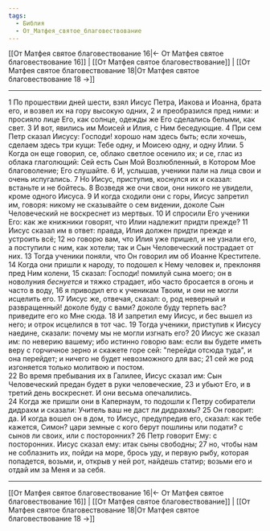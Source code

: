 ```yaml
---
tags:
  - Библия
  - От_Матфея_святое_благовествование
---
```

[[От Матфея святое благовествование 16|← От Матфея святое благовествование 16]] | [[От Матфея святое благовествование]] | [[От Матфея святое благовествование 18|От Матфея святое благовествование 18 →]]

---
1 По прошествии дней шести, взял Иисус Петра, Иакова и Иоанна, брата его, и возвел их на гору высокую одних,
2 и преобразился пред ними: и просияло лице Его, как солнце, одежды же Его сделались белыми, как свет.
3 И вот, явились им Моисей и Илия, с Ним беседующие.
4 При сем Петр сказал Иисусу: Господи! хорошо нам здесь быть; если хочешь, сделаем здесь три кущи: Тебе одну, и Моисею одну, и одну Илии.
5 Когда он еще говорил, се, облако светлое осенило их; и се, глас из облака глаголющий: Сей есть Сын Мой Возлюбленный, в Котором Мое благоволение; Его слушайте.
6 И, услышав, ученики пали на лица свои и очень испугались.
7 Но Иисус, приступив, коснулся их и сказал: встаньте и не бойтесь.
8 Возведя же очи свои, они никого не увидели, кроме одного Иисуса.
9 И когда сходили они с горы, Иисус запретил им, говоря: никому не сказывайте о сем видении, доколе Сын Человеческий не воскреснет из мертвых.
10 И спросили Его ученики Его: как же книжники говорят, что Илии надлежит придти прежде?
11 Иисус сказал им в ответ: правда, Илия должен придти прежде и устроить всё;
12 но говорю вам, что Илия уже пришел, и не узнали его, а поступили с ним, как хотели; так и Сын Человеческий пострадает от них.
13 Тогда ученики поняли, что Он говорил им об Иоанне Крестителе.<br>
14 Когда они пришли к народу, то подошел к Нему человек и, преклоняя пред Ним колени,
15 сказал: Господи! помилуй сына моего; он в новолуния <I>беснуется</I> и тяжко страдает, ибо часто бросается в огонь и часто в воду,
16 я приводил его к ученикам Твоим, и они не могли исцелить его.
17 Иисус же, отвечая, сказал: о, род неверный и развращенный! доколе буду с вами? доколе буду терпеть вас? приведите его ко Мне сюда.
18 И запретил ему Иисус, и бес вышел из него; и отрок исцелился в тот час.
19 Тогда ученики, приступив к Иисусу наедине, сказали: почему мы не могли изгнать его?
20 Иисус же сказал им: по неверию вашему; ибо истинно говорю вам: если вы будете иметь веру с горчичное зерно и скажете горе сей: "перейди отсюда туда", и она перейдет; и ничего не будет невозможного для вас;
21 сей же род изгоняется только молитвою и постом.<br>
22 Во время пребывания их в Галилее, Иисус сказал им: Сын Человеческий предан будет в руки человеческие,
23 и убьют Его, и в третий день воскреснет. И они весьма опечалились.<br>
24 Когда же пришли они в Капернаум, то подошли к Петру собиратели дидрахм и сказали: Учитель ваш не даст ли дидрахмы?
25 Он говорит: да. И когда вошел он в дом, то Иисус, предупредив его, сказал: как тебе кажется, Симон? цари земные с кого берут пошлины или подати? с сынов ли своих, или с посторонних?
26 Петр говорит Ему: с посторонних. Иисус сказал ему: итак сыны свободны;
27 но, чтобы нам не соблазнить их, пойди на море, брось уду, и первую рыбу, которая попадется, возьми, и, открыв у ней рот, найдешь статир; возьми его и отдай им за Меня и за себя.

---
[[От Матфея святое благовествование 16|← От Матфея святое благовествование 16]] | [[От Матфея святое благовествование]] | [[От Матфея святое благовествование 18|От Матфея святое благовествование 18 →]]